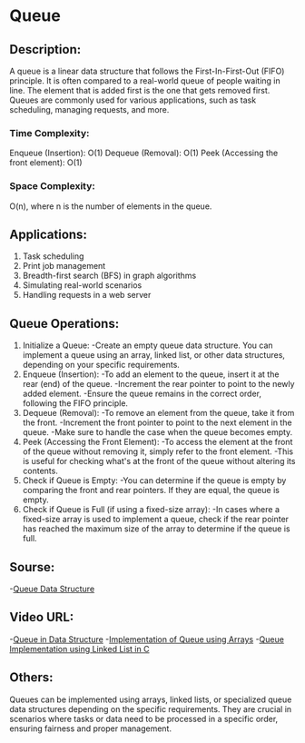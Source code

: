 # Queue

## Description:
A queue is a linear data structure that follows the First-In-First-Out (FIFO) principle. It is often compared to a real-world queue of people waiting in line. The element that is added first is the one that gets removed first. Queues are commonly used for various applications, such as task scheduling, managing requests, and more.

### Time Complexity:
Enqueue (Insertion): O(1)
Dequeue (Removal): O(1)
Peek (Accessing the front element): O(1)

### Space Complexity:
O(n), where n is the number of elements in the queue.

## Applications:
1) Task scheduling
2) Print job management
3) Breadth-first search (BFS) in graph algorithms
4) Simulating real-world scenarios
5) Handling requests in a web server

## Queue Operations:

1) Initialize a Queue:
-Create an empty queue data structure. You can implement a queue using an array, linked list, or other data structures, depending on your specific requirements.
2) Enqueue (Insertion):
-To add an element to the queue, insert it at the rear (end) of the queue.
-Increment the rear pointer to point to the newly added element.
-Ensure the queue remains in the correct order, following the FIFO principle.
3) Dequeue (Removal):
-To remove an element from the queue, take it from the front.
-Increment the front pointer to point to the next element in the queue.
-Make sure to handle the case when the queue becomes empty.
4) Peek (Accessing the Front Element):
-To access the element at the front of the queue without removing it, simply refer to the front element.
-This is useful for checking what's at the front of the queue without altering its contents.
5) Check if Queue is Empty:
-You can determine if the queue is empty by comparing the front and rear pointers. If they are equal, the queue is empty.
6) Check if Queue is Full (if using a fixed-size array):
-In cases where a fixed-size array is used to implement a queue, check if the rear pointer has reached the maximum size of the array to determine if the queue is full.

## Sourse:
-[Queue Data Structure](https://www.geeksforgeeks.org/queue-data-structure/)
## Video URL:
-[Queue in Data Structure](https://www.youtube.com/watch?v=zp6pBNbUB2U)
-[Implementation of Queue using Arrays](https://www.youtube.com/watch?v=YqrFeU90Coo)
-[Queue Implementation using Linked List in C](https://www.youtube.com/watch?v=RN1wzY_tnYU)

## Others:
Queues can be implemented using arrays, linked lists, or specialized queue data structures depending on the specific requirements. They are crucial in scenarios where tasks or data need to be processed in a specific order, ensuring fairness and proper management.
